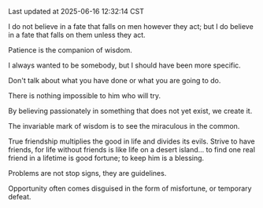 Last updated at 2025-06-16 12:32:14 CST

I do not believe in a fate that falls on men however they act; but I do believe in a fate that falls on them unless they act.

Patience is the companion of wisdom.

I always wanted to be somebody, but I should have been more specific.

Don't talk about what you have done or what you are going to do.

There is nothing impossible to him who will try.

By believing passionately in something that does not yet exist, we create it.

The invariable mark of wisdom is to see the miraculous in the common.

True friendship multiplies the good in life and divides its evils. Strive to have friends, for life without friends is like life on a desert island... to find one real friend in a lifetime is good fortune; to keep him is a blessing.

Problems are not stop signs, they are guidelines.

Opportunity often comes disguised in the form of misfortune, or temporary defeat.

